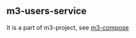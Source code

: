 ## m3-users-service  



It is a part of m3-project, see 
[m3-compose](https://github.com/a-f-larionov/m3-compose/blob/main/README.md)